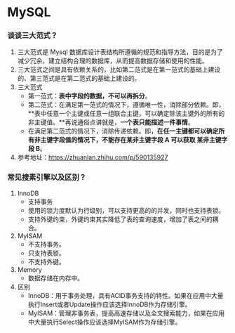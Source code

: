 # MySQL

### 谈谈三大范式？

1. 三大范式是 Mysql 数据库设计表结构所遵循的规范和指导方法，目的是为了减少冗余，建立结构合理的数据库，从而提高数据存储和使用的性能。
2. 三大范式之间是具有依赖关系的，比如第二范式是在第一范式的基础上建设的、第三范式是在第二范式的基础上建设的。
3. 三大范式
   + 第一范式：**表中字段的数据，不可以再拆分**。
   + 第二范式：在满足第一范式的情况下，遵循唯一性，消除部分依赖。即，**表中任意一个主键或任意一组联合主键，可以确定除该主键外的所有的非主键值。**再说通俗点讲就是，**一个表只能描述一件事情**。
   + 在满足第二范式的情况下，消除传递依赖。即，**在任一主键都可以确定所有非主键字段值的情况下，不能存在某非主键字段 A 可以获取 某非主键字段 B**。
4. 参考地址：https://zhuanlan.zhihu.com/p/590135927



### 常见搜素引擎以及区别？

1. InnoDB
   + 支持事务
   + 使用的锁力度默认为行级别，可以支持更高的的并发，同时也支持表锁。
   + 支持外键约束，外键约束其实降低了表的查询速度，增加了表之间的耦合。
2. MyISAM
   + 不支持事务。
   + 只支持表锁。
   + 不支持外键。
3. Memory
   + 数据存储在内存中。
4. 区别
   + InnoDB：用于事务处理，具有ACID事务支持的特性。如果在应用中大量执行Insert或者Update操作应该选择InnoDB作为存储引擎。
   + MyISAM：管理非事务表，提高高速存储以及全文搜索能力，如果在应用中大量执行Select操作应该选择MyISAM作为存储引擎。
